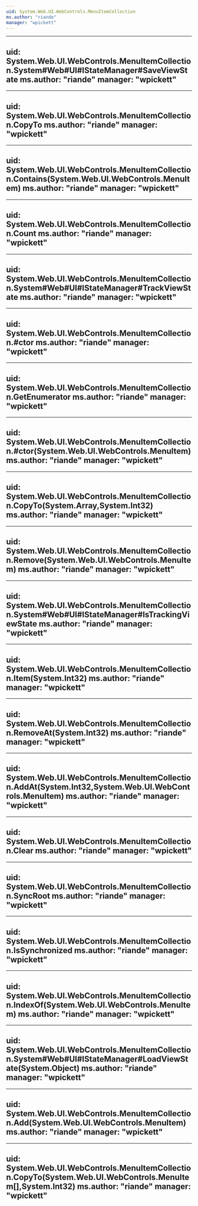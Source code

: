 ```yaml
---
uid: System.Web.UI.WebControls.MenuItemCollection
ms.author: "riande"
manager: "wpickett"
---
```


---
uid: System.Web.UI.WebControls.MenuItemCollection.System#Web#UI#IStateManager#SaveViewState
ms.author: "riande"
manager: "wpickett"
---

---
uid: System.Web.UI.WebControls.MenuItemCollection.CopyTo
ms.author: "riande"
manager: "wpickett"
---

---
uid: System.Web.UI.WebControls.MenuItemCollection.Contains(System.Web.UI.WebControls.MenuItem)
ms.author: "riande"
manager: "wpickett"
---

---
uid: System.Web.UI.WebControls.MenuItemCollection.Count
ms.author: "riande"
manager: "wpickett"
---

---
uid: System.Web.UI.WebControls.MenuItemCollection.System#Web#UI#IStateManager#TrackViewState
ms.author: "riande"
manager: "wpickett"
---

---
uid: System.Web.UI.WebControls.MenuItemCollection.#ctor
ms.author: "riande"
manager: "wpickett"
---

---
uid: System.Web.UI.WebControls.MenuItemCollection.GetEnumerator
ms.author: "riande"
manager: "wpickett"
---

---
uid: System.Web.UI.WebControls.MenuItemCollection.#ctor(System.Web.UI.WebControls.MenuItem)
ms.author: "riande"
manager: "wpickett"
---

---
uid: System.Web.UI.WebControls.MenuItemCollection.CopyTo(System.Array,System.Int32)
ms.author: "riande"
manager: "wpickett"
---

---
uid: System.Web.UI.WebControls.MenuItemCollection.Remove(System.Web.UI.WebControls.MenuItem)
ms.author: "riande"
manager: "wpickett"
---

---
uid: System.Web.UI.WebControls.MenuItemCollection.System#Web#UI#IStateManager#IsTrackingViewState
ms.author: "riande"
manager: "wpickett"
---

---
uid: System.Web.UI.WebControls.MenuItemCollection.Item(System.Int32)
ms.author: "riande"
manager: "wpickett"
---

---
uid: System.Web.UI.WebControls.MenuItemCollection.RemoveAt(System.Int32)
ms.author: "riande"
manager: "wpickett"
---

---
uid: System.Web.UI.WebControls.MenuItemCollection.AddAt(System.Int32,System.Web.UI.WebControls.MenuItem)
ms.author: "riande"
manager: "wpickett"
---

---
uid: System.Web.UI.WebControls.MenuItemCollection.Clear
ms.author: "riande"
manager: "wpickett"
---

---
uid: System.Web.UI.WebControls.MenuItemCollection.SyncRoot
ms.author: "riande"
manager: "wpickett"
---

---
uid: System.Web.UI.WebControls.MenuItemCollection.IsSynchronized
ms.author: "riande"
manager: "wpickett"
---

---
uid: System.Web.UI.WebControls.MenuItemCollection.IndexOf(System.Web.UI.WebControls.MenuItem)
ms.author: "riande"
manager: "wpickett"
---

---
uid: System.Web.UI.WebControls.MenuItemCollection.System#Web#UI#IStateManager#LoadViewState(System.Object)
ms.author: "riande"
manager: "wpickett"
---

---
uid: System.Web.UI.WebControls.MenuItemCollection.Add(System.Web.UI.WebControls.MenuItem)
ms.author: "riande"
manager: "wpickett"
---

---
uid: System.Web.UI.WebControls.MenuItemCollection.CopyTo(System.Web.UI.WebControls.MenuItem[],System.Int32)
ms.author: "riande"
manager: "wpickett"
---
